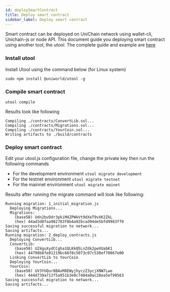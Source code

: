 ```yaml
---
id: deploySmartContract
title: Deploy smart contract
sidebar_label: Deploy smart contract
---
```



Smart contract can be deployed on UniChain network using wallet-cli, Unichain-js or node API. This document guide you deploying smart contract using another tool, the *utool*. The complete guide and example are [here](https://github.com/uniworld-io/utool-template)

### Install utool
Install Utool using the command below (for Linux system)
```
sudo npm install @uniworld/utool -g
```
### Compile smart contract
```
utool compile
```
Results look like following
```
Compiling ./contracts/ConvertLib.sol...
Compiling ./contracts/Migrations.sol...
Compiling ./contracts/YourCoin.sol...
Writing artifacts to ./build/contracts
```
### Deploy smart contract
Edit your utool.js configuration file, change the private key then run the following commands

- For the development environment
```utool migrate development``` 
- For the testnet environment
```utool migrate testnet``` 
- For the mainnet environment
```utool migrate mainet``` 

Results after running the migrate command will look like following:
```
Running migration: 1_initial_migration.js
  Deploying Migrations...
  Migrations:
    (base58) Udn2bvDdr3pkiM4ZPWkVt9dXeT9vXK2ZkL
    (hex) 44ad3d8faa982783f8b4a92bcad94de5bfd9983ff0
Saving successful migration to network...
Saving artifacts...
Running migration: 2_deploy_contracts.js
  Deploying ConvertLib...
  ConvertLib:
    (base58) UZ4guXydCCgha1QLKkQ5LnZdk2peXUabK1
    (hex) 44798b8fe01219bc66f8c5073c07c530ef70867e00
  Linking ConvertLib to YourCoin
  Deploying YourCoin...
  YourCoin:
    (base58) UV3YUQur8BAxM8EWyjhyczZ3ycjXNW7Lwo
    (hex) 444d739a712f5a951b3e0c7484a0ac28ea5ef98563
Saving successful migration to network...
Saving artifacts...
```